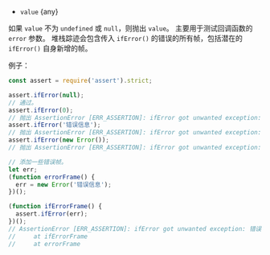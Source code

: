 <!-- YAML
added: v0.1.97
changes:
  - version: v10.0.0
    pr-url: https://github.com/nodejs/node/pull/18247
    description: Instead of throwing the original error it is now wrapped into
                 an `AssertionError` that contains the full stack trace.
  - version: v10.0.0
    pr-url: https://github.com/nodejs/node/pull/18247
    description: Value may now only be `undefined` or `null`. Before all falsy
                 values were handled the same as `null` and did not throw.
-->
* `value` {any}

如果 `value` 不为 `undefined` 或 `null`，则抛出 `value`。
主要用于测试回调函数的 `error` 参数。
堆栈踪迹会包含传入 `ifError()` 的错误的所有帧，包括潜在的 `ifError()` 自身新增的帧。

例子：

```js
const assert = require('assert').strict;

assert.ifError(null);
// 通过。
assert.ifError(0);
// 抛出 AssertionError [ERR_ASSERTION]: ifError got unwanted exception: 0
assert.ifError('错误信息');
// 抛出 AssertionError [ERR_ASSERTION]: ifError got unwanted exception: '错误信息'
assert.ifError(new Error());
// 抛出 AssertionError [ERR_ASSERTION]: ifError got unwanted exception: Error

// 添加一些错误帧。
let err;
(function errorFrame() {
  err = new Error('错误信息');
})();

(function ifErrorFrame() {
  assert.ifError(err);
})();
// AssertionError [ERR_ASSERTION]: ifError got unwanted exception: 错误信息
//     at ifErrorFrame
//     at errorFrame
```

